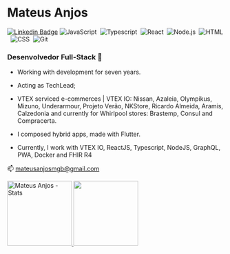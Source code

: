 # Mateus Anjos

[![Linkedin Badge](https://img.shields.io/badge/-LinkedIn-blue?style=flat-square&logo=Linkedin&logoColor=white&link=https://www.linkedin.com/in/mateus-anjos/)](https://www.linkedin.com/in/mateus-anjos/)
![JavaScript](https://img.shields.io/badge/-JavaScript-333333?style=flat&logo=javascript)&nbsp;
![Typescript](https://img.shields.io/badge/-typescript-333333?style=flat&logo=typescript)&nbsp;
![React](https://img.shields.io/badge/-React-333333?style=flat&logo=react)&nbsp;
![Node.js](https://img.shields.io/badge/-Node.js-333333?style=flat&logo=node.js)&nbsp;
![HTML](https://img.shields.io/badge/-HTML-333333?style=flat&logo=HTML5)&nbsp;
![CSS](https://img.shields.io/badge/-CSS-333333?style=flat&logo=CSS3&logoColor=1572B6)&nbsp;
![Git](https://img.shields.io/badge/-Git-333333?style=flat&logo=pwa)&nbsp;

### Desenvolvedor Full-Stack​ :rocket:
- Working with development for seven years.
- Acting as TechLead;
- VTEX serviced e-commerces | VTEX IO: Nissan, Azaleia, Olympikus, Mizuno, Underarmour, Projeto Verão, NKStore, Ricardo Almeida, Aramis, Calzedonia and currently for Whirlpool stores: Brastemp, Consul and Compracerta.
- I composed hybrid apps, made with Flutter.

- Currently, I work with VTEX IO, ReactJS, Typescript, NodeJS, GraphQL, PWA, Docker and FHIR R4

:mailbox: mateusanjosmgb@gmail.com

<p align="left">
  <a href="https://github.com/clsjunnior">
   <img height="150em" alt="Mateus Anjos - Stats" src="https://github-readme-stats-eight-theta.vercel.app/api?username=mateusanjost&show_icons=true&theme=react&include_all_commits=true&count_private=true&hide=issues,contribs" />

   <img height="150em" src="https://github-readme-stats.vercel.app/api/top-langs/?username=mateusanjost&&layout=compact&theme=react" />
   </a>
 </p>
